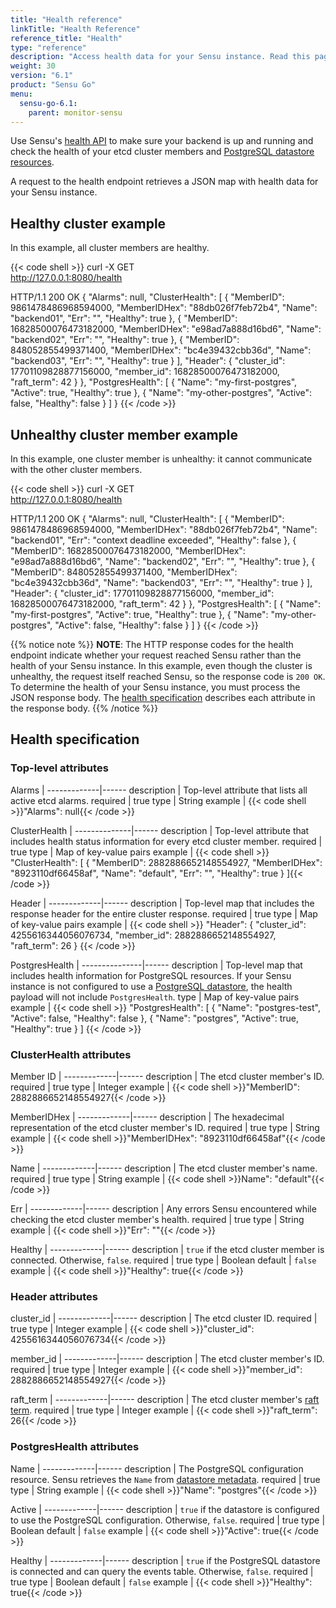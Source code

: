 ```yaml
---
title: "Health reference"
linkTitle: "Health Reference"
reference_title: "Health"
type: "reference"
description: "Access health data for your Sensu instance. Read this page to learn about the health information you can retrieve."
weight: 30
version: "6.1"
product: "Sensu Go"
menu: 
  sensu-go-6.1:
    parent: monitor-sensu
---
```


Use Sensu's [health API][1] to make sure your backend is up and running and check the health of your etcd cluster members and [PostgreSQL datastore resources][2].

A request to the health endpoint retrieves a JSON map with health data for your Sensu instance.

## Healthy cluster example

In this example, all cluster members are healthy. 

{{< code shell >}}
curl -X GET \
http://127.0.0.1:8080/health

HTTP/1.1 200 OK
{
  "Alarms": null,
  "ClusterHealth": [
    {
      "MemberID": 9861478486968594000,
      "MemberIDHex": "88db026f7feb72b4",
      "Name": "backend01",
      "Err": "",
      "Healthy": true
    },
    {
      "MemberID": 16828500076473182000,
      "MemberIDHex": "e98ad7a888d16bd6",
      "Name": "backend02",
      "Err": "",
      "Healthy": true
    },
    {
      "MemberID": 848052855499371400,
      "MemberIDHex": "bc4e39432cbb36d",
      "Name": "backend03",
      "Err": "",
      "Healthy": true
    }
  ],
  "Header": {
    "cluster_id": 17701109828877156000,
    "member_id": 16828500076473182000,
    "raft_term": 42
  }
},
  "PostgresHealth": [
    {
      "Name": "my-first-postgres",
      "Active": true,
      "Healthy": true
    },
    {
      "Name": "my-other-postgres",
      "Active": false,
      "Healthy": false
    }
  ]
}
{{< /code >}}

## Unhealthy cluster member example

In this example, one cluster member is unhealthy: it cannot communicate with the other cluster members.

{{< code shell >}}
curl -X GET \
http://127.0.0.1:8080/health

HTTP/1.1 200 OK
{
  "Alarms": null,
  "ClusterHealth": [
    {
      "MemberID": 9861478486968594000,
      "MemberIDHex": "88db026f7feb72b4",
      "Name": "backend01",
      "Err": "context deadline exceeded",
      "Healthy": false
    },
    {
      "MemberID": 16828500076473182000,
      "MemberIDHex": "e98ad7a888d16bd6",
      "Name": "backend02",
      "Err": "",
      "Healthy": true
    },
    {
      "MemberID": 848052855499371400,
      "MemberIDHex": "bc4e39432cbb36d",
      "Name": "backend03",
      "Err": "",
      "Healthy": true
    }
  ],
  "Header": {
    "cluster_id": 17701109828877156000,
    "member_id": 16828500076473182000,
    "raft_term": 42
  }
},
  "PostgresHealth": [
    {
      "Name": "my-first-postgres",
      "Active": true,
      "Healthy": true
    },
    {
      "Name": "my-other-postgres",
      "Active": false,
      "Healthy": false
    }
  ]
}
{{< /code >}}

{{% notice note %}}
**NOTE**: The HTTP response codes for the health endpoint indicate whether your request reached Sensu rather than the health of your Sensu instance.
In this example, even though the cluster is unhealthy, the request itself reached Sensu, so the response code is `200 OK`.
To determine the health of your Sensu instance, you must process the JSON response body.
The [health specification](#health-specification) describes each attribute in the response body.
{{% /notice %}}

## Health specification

### Top-level attributes

Alarms       | 
-------------|------
description  | Top-level attribute that lists all active etcd alarms.
required     | true
type         | String
example      | {{< code shell >}}"Alarms": null{{< /code >}}

ClusterHealth | 
--------------|------
description   | Top-level attribute that includes health status information for every etcd cluster member.
required      | true
type          | Map of key-value pairs
example       | {{< code shell >}}
"ClusterHealth": [
    {
      "MemberID": 2882886652148554927,
      "MemberIDHex": "8923110df66458af",
      "Name": "default",
      "Err": "",
      "Healthy": true
    }
  ]{{< /code >}}

Header       | 
-------------|------
description  | Top-level map that includes the response header for the entire cluster response.
required     | true
type         | Map of key-value pairs
example      | {{< code shell >}}
"Header": {
    "cluster_id": 4255616344056076734,
    "member_id": 2882886652148554927,
    "raft_term": 26
  }
{{< /code >}}

PostgresHealth | 
---------------|------
description    | Top-level map that includes health information for PostgreSQL resources. If your Sensu instance is not configured to use a [PostgreSQL datastore][2], the health payload will not include `PostgresHealth`.
type           | Map of key-value pairs
example        | {{< code shell >}}
"PostgresHealth": [
    {
      "Name": "postgres-test",
      "Active": false,
      "Healthy": false
    },
    {
      "Name": "postgres",
      "Active": true,
      "Healthy": true
    }
  ]
{{< /code >}}

### ClusterHealth attributes

Member ID    | 
-------------|------ 
description  | The etcd cluster member's ID.
required     | true
type         | Integer
example      | {{< code shell >}}"MemberID": 2882886652148554927{{< /code >}}

MemberIDHex  | 
-------------|------ 
description  | The hexadecimal representation of the etcd cluster member's ID.
required     | true
type         | String
example      | {{< code shell >}}"MemberIDHex": "8923110df66458af"{{< /code >}}

Name         | 
-------------|------ 
description  | The etcd cluster member's name.
required     | true
type         | String
example      | {{< code shell >}}Name": "default"{{< /code >}}

Err          | 
-------------|------ 
description  | Any errors Sensu encountered while checking the etcd cluster member's health.
required     | true
type         | String
example      | {{< code shell >}}"Err": ""{{< /code >}}

Healthy      | 
-------------|------ 
description  | `true` if the etcd cluster member is connected. Otherwise, `false`.
required     | true
type         | Boolean
default      | `false`
example      | {{< code shell >}}"Healthy": true{{< /code >}}

### Header attributes

cluster_id   | 
-------------|------ 
description  | The etcd cluster ID.
required     | true
type         | Integer
example      | {{< code shell >}}"cluster_id": 4255616344056076734{{< /code >}}

member_id    | 
-------------|------ 
description  | The etcd cluster member's ID.
required     | true
type         | Integer
example      | {{< code shell >}}"member_id": 2882886652148554927{{< /code >}}

raft_term    | 
-------------|------ 
description  | The etcd cluster member's [raft term][4].
required     | true
type         | Integer
example      | {{< code shell >}}"raft_term": 26{{< /code >}}

### PostgresHealth attributes

Name         | 
-------------|------ 
description  | The PostgreSQL configuration resource. Sensu retrieves the `Name` from [datastore metadata][3].
required     | true
type         | String
example      | {{< code shell >}}"Name": "postgres"{{< /code >}}

Active       | 
-------------|------ 
description  | `true` if the datastore is configured to use the PostgreSQL configuration. Otherwise, `false`.
required     | true
type         | Boolean
default      | `false`
example      | {{< code shell >}}"Active": true{{< /code >}}

Healthy      | 
-------------|------ 
description  | `true` if the PostgreSQL datastore is connected and can query the events table. Otherwise, `false`.
required     | true
type         | Boolean
default      | `false`
example      | {{< code shell >}}"Healthy": true{{< /code >}}


[1]: ../../../api/health/
[2]: ../../deploy-sensu/datastore/#scale-event-storage
[3]: ../../deploy-sensu/datastore/#metadata-attributes
[4]: https://etcd.io/docs/latest/learning/api/#response-header
